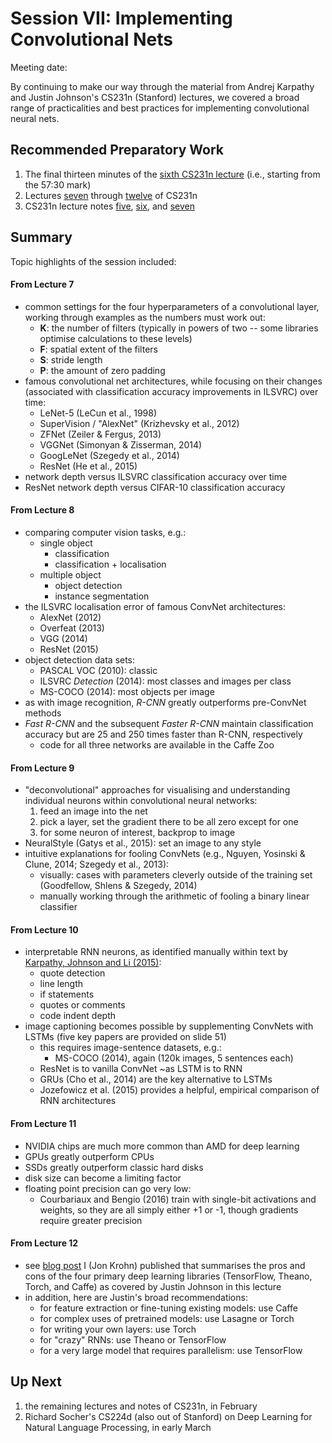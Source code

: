 # Session VII: Implementing Convolutional Nets

Meeting date: 

By continuing to make our way through the material from Andrej Karpathy and Justin Johnson's CS231n (Stanford) lectures, we covered a broad range of practicalities and best practices for implementing convolutional neural nets. 

## Recommended Preparatory Work

1. The final thirteen minutes of the [sixth CS231n lecture](https://www.youtube.com/watch?v=KaR4lIdI1MQ&index=1&list=LLup-fnSNRaByeuXOWqfnykw) (i.e., starting from the 57:30 mark)
2. Lectures [seven](https://www.youtube.com/watch?v=AQirPKrAyDg) through [twelve](https://www.youtube.com/watch?v=XgFlBsl0Lq4) of CS231n 
3. CS231n lecture notes [five](http://cs231n.github.io/neural-networks-1/), [six](http://cs231n.github.io/neural-networks-2/), and [seven](http://cs231n.github.io/neural-networks-3/)

## Summary

Topic highlights of the session included: 

#### From Lecture 7

* common settings for the four hyperparameters of a convolutional layer, working through examples as the numbers must work out:
	* **K**: the number of filters (typically in powers of two -- some libraries optimise calculations to these levels)
	* **F**: spatial extent of the filters
	* **S**: stride length
	* **P**: the amount of zero padding
* famous convolutional net architectures, while focusing on their changes (associated with classification accuracy improvements in ILSVRC) over time: 
	* LeNet-5 (LeCun et al., 1998)
	* SuperVision / "AlexNet" (Krizhevsky et al., 2012)
	* ZFNet (Zeiler & Fergus, 2013)
	* VGGNet (Simonyan & Zisserman, 2014)
	* GoogLeNet (Szegedy et al., 2014)
	* ResNet (He et al., 2015)
* network depth versus ILSVRC classification accuracy over time
* ResNet network depth versus CIFAR-10 classification accuracy

#### From Lecture 8

* comparing computer vision tasks, e.g.: 
	* single object
		* classification
		* classification + localisation
	* multiple object
		* object detection
		* instance segmentation
* the ILSVRC localisation error of famous ConvNet architectures: 
	* AlexNet (2012)
	* Overfeat (2013)
	* VGG (2014)
	* ResNet (2015)
* object detection data sets: 
	* PASCAL VOC (2010): classic
	* ILSVRC *Detection* (2014): most classes and images per class
	* MS-COCO (2014): most objects per image
* as with image recognition, *R-CNN* greatly outperforms pre-ConvNet methods
* *Fast R-CNN* and the subsequent *Faster R-CNN* maintain classification accuracy but are 25 and 250 times faster than R-CNN, respectively
	* code for all three networks are available in the Caffe Zoo
	
#### From Lecture 9

* "deconvolutional" approaches for visualising and understanding individual neurons within convolutional neural networks: 
	1. feed an image into the net
	2. pick a layer, set the gradient there to be all zero except for one
	3. for some neuron of interest, backprop to image
* NeuralStyle (Gatys et al., 2015): set an image to any style
* intuitive explanations for fooling ConvNets (e.g., Nguyen, Yosinski & Clune, 2014; Szegedy et al., 2013):
	* visually: cases with parameters cleverly outside of the training set (Goodfellow, Shlens & Szegedy, 2014)
	* manually working through the arithmetic of fooling a binary linear classifier
	
#### From Lecture 10

* interpretable RNN neurons, as identified manually within text by [Karpathy, Johnson and Li (2015)](https://arxiv.org/abs/1506.02078):
	* quote detection 
	* line length 
	* if statements 
	* quotes or comments
	* code indent depth
* image captioning becomes possible by supplementing ConvNets with LSTMs (five key papers are provided on slide 51)
	* this requires image-sentence datasets, e.g.:
		* MS-COCO (2014), again (120k images, 5 sentences each)
	* ResNet is to vanilla ConvNet ~as LSTM is to RNN
	* GRUs (Cho et al., 2014) are the key alternative to LSTMs
	* Jozefowicz et al. (2015) provides a helpful, empirical comparison of RNN architectures
	
#### From Lecture 11

* NVIDIA chips are much more common than AMD for deep learning
* GPUs greatly outperform CPUs
* SSDs greatly outperform classic hard disks
* disk size can become a limiting factor
* floating point precision can go very low:
	* Courbariaux and Bengio (2016) train with single-bit activations and weights, so they are all simply either +1 or -1, though gradients require greater precision
	
#### From Lecture 12

* see [blog post](https://insights.untapt.com/fundamental-deep-learning-code-in-tflearn-keras-theano-and-tensorflow-66be10a03227) I (Jon Krohn) published that summarises the pros and cons of the four primary deep learning libraries (TensorFlow, Theano, Torch, and Caffe) as covered by Justin Johnson in this lecture
* in addition, here are Justin's broad recommendations: 
	* for feature extraction or fine-tuning existing models: use Caffe
	* for complex uses of pretrained models: use Lasagne or Torch
	* for writing your own layers: use Torch
	* for "crazy" RNNs: use Theano or TensorFlow
	* for a very large model that requires parallelism: use TensorFlow

## Up Next

1. the remaining lectures and notes of CS231n, in February
1. Richard Socher's CS224d (also out of Stanford) on Deep Learning for Natural Language Processing, in early March
